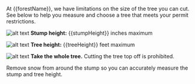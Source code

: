 At {{forestName}}, we have limitations on the size of the tree you can cut. See below
to help you measure and choose a tree that meets your permit restrictions.

![alt text](/assets/img/tree-stump-height-icon.svg "stump height")  **Stump height:** {{stumpHeight}} inches maximum

![alt text](/assets/img/tree-height-icon.svg "tree height")  **Tree height:** {{treeHeight}} feet maximum

![alt text](/assets/img/tree-top-icon.svg "no tree-topping")  **Take the whole tree.**  Cutting the tree top off is prohibited.
 
 Remove snow from around the stump so you can accurately measure the stump and tree height.
